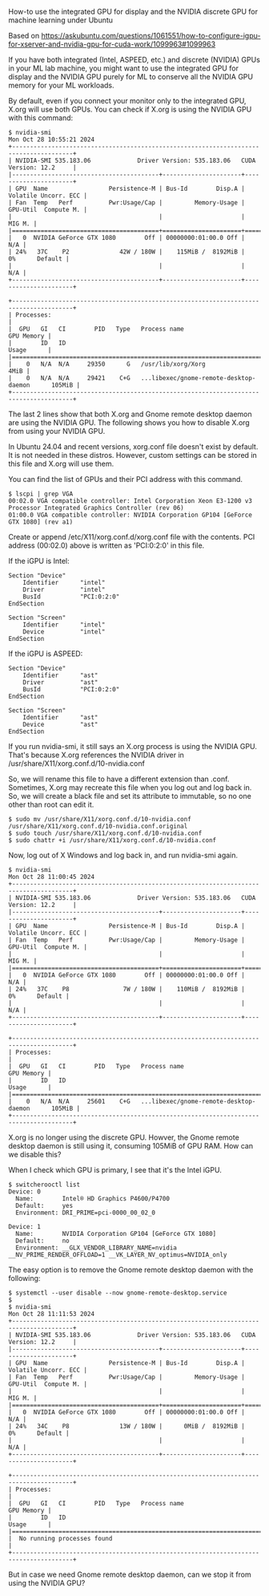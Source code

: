 How-to use the integrated GPU for display and the NVIDIA discrete GPU for machine learning under Ubuntu

Based on https://askubuntu.com/questions/1061551/how-to-configure-igpu-for-xserver-and-nvidia-gpu-for-cuda-work/1099963#1099963

If you have both integrated (Intel, ASPEED, etc.) and discrete (NVIDIA) GPUs in your ML lab machine, you might want to use the integrated GPU for display and the NVIDIA GPU purely for ML to conserve all the NVIDIA GPU memory for your ML workloads.

By default, even if you connect your monitor only to the integrated GPU, X.org will use both GPUs. You can check if X.org is using the NVIDIA GPU with this command:
```
$ nvidia-smi
Mon Oct 28 10:55:21 2024       
+---------------------------------------------------------------------------------------+
| NVIDIA-SMI 535.183.06             Driver Version: 535.183.06   CUDA Version: 12.2     |
|-----------------------------------------+----------------------+----------------------+
| GPU  Name                 Persistence-M | Bus-Id        Disp.A | Volatile Uncorr. ECC |
| Fan  Temp   Perf          Pwr:Usage/Cap |         Memory-Usage | GPU-Util  Compute M. |
|                                         |                      |               MIG M. |
|=========================================+======================+======================|
|   0  NVIDIA GeForce GTX 1080        Off | 00000000:01:00.0 Off |                  N/A |
| 24%   37C    P2              42W / 180W |    115MiB /  8192MiB |      0%      Default |
|                                         |                      |                  N/A |
+-----------------------------------------+----------------------+----------------------+
                                                                                         
+---------------------------------------------------------------------------------------+
| Processes:                                                                            |
|  GPU   GI   CI        PID   Type   Process name                            GPU Memory |
|        ID   ID                                                             Usage      |
|=======================================================================================|
|    0   N/A  N/A     29350      G   /usr/lib/xorg/Xorg                            4MiB |
|    0   N/A  N/A     29421    C+G   ...libexec/gnome-remote-desktop-daemon      105MiB |
+---------------------------------------------------------------------------------------+
```

The last 2 lines show that both X.org and Gnome remote desktop daemon are using the NVIDIA GPU. The following shows you how to disable X.org from using your NVIDIA GPU.

In Ubuntu 24.04 and recent versions, xorg.conf file doesn't exist by default. It is not needed in these distros. 
However, custom settings can be stored in this file and X.org will use them.

You can find the list of GPUs and their PCI address with this command.
```
$ lscpi | grep VGA
00:02.0 VGA compatible controller: Intel Corporation Xeon E3-1200 v3 Processor Integrated Graphics Controller (rev 06)
01:00.0 VGA compatible controller: NVIDIA Corporation GP104 [GeForce GTX 1080] (rev a1)
```

Create or append /etc/X11/xorg.conf.d/xorg.conf file with the contents. PCI address (00:02.0) above is written as 'PCI:0:2:0' in this file. 

If the iGPU is Intel:

```
Section "Device"
    Identifier      "intel"
    Driver          "intel"
    BusId           "PCI:0:2:0"
EndSection

Section "Screen"
    Identifier      "intel"
    Device          "intel"
EndSection
```

If the iGPU is ASPEED:

```
Section "Device"
    Identifier      "ast"
    Driver          "ast"
    BusId           "PCI:0:2:0"
EndSection

Section "Screen"
    Identifier      "ast"
    Device          "ast"
EndSection
```

If you run nvidia-smi, it still says an X.org process is using the NVIDIA GPU. That's because X.org references the NVIDIA driver in /usr/share/X11/xorg.conf.d/10-nvidia.conf 

So, we will rename this file to have a different extension than .conf. Sometimes, X.org may recreate this file when you log out and log back in. So, we will create a black file and set its attribute to immutable, so no one other than root can edit it.

```
$ sudo mv /usr/share/X11/xorg.conf.d/10-nvidia.conf /usr/share/X11/xorg.conf.d/10-nvidia.conf.original
$ sudo touch /usr/share/X11/xorg.conf.d/10-nvidia.conf
$ sudo chattr +i /usr/share/X11/xorg.conf.d/10-nvidia.conf
```

Now, log out of X Windows and log back in, and run nvidia-smi again.

```
$ nvidia-smi
Mon Oct 28 11:00:45 2024       
+---------------------------------------------------------------------------------------+
| NVIDIA-SMI 535.183.06             Driver Version: 535.183.06   CUDA Version: 12.2     |
|-----------------------------------------+----------------------+----------------------+
| GPU  Name                 Persistence-M | Bus-Id        Disp.A | Volatile Uncorr. ECC |
| Fan  Temp   Perf          Pwr:Usage/Cap |         Memory-Usage | GPU-Util  Compute M. |
|                                         |                      |               MIG M. |
|=========================================+======================+======================|
|   0  NVIDIA GeForce GTX 1080        Off | 00000000:01:00.0 Off |                  N/A |
| 24%   37C    P8               7W / 180W |    110MiB /  8192MiB |      0%      Default |
|                                         |                      |                  N/A |
+-----------------------------------------+----------------------+----------------------+
                                                                                         
+---------------------------------------------------------------------------------------+
| Processes:                                                                            |
|  GPU   GI   CI        PID   Type   Process name                            GPU Memory |
|        ID   ID                                                             Usage      |
|=======================================================================================|
|    0   N/A  N/A     25601    C+G   ...libexec/gnome-remote-desktop-daemon      105MiB |
+---------------------------------------------------------------------------------------+

```

X.org is no longer using the discrete GPU. Howver, the Gnome remote desktop daemon is still using it, consuming 105MiB of GPU RAM. How can we disable this? 

When I check which GPU is primary, I see that it's the Intel iGPU. 

```
$ switcherooctl list
Device: 0
  Name:        Intel® HD Graphics P4600/P4700
  Default:     yes
  Environment: DRI_PRIME=pci-0000_00_02_0

Device: 1
  Name:        NVIDIA Corporation GP104 [GeForce GTX 1080]
  Default:     no
  Environment: __GLX_VENDOR_LIBRARY_NAME=nvidia __NV_PRIME_RENDER_OFFLOAD=1 __VK_LAYER_NV_optimus=NVIDIA_only
```

The easy option is to remove the Gnome remote desktop daemon with the following:
```
$ systemctl --user disable --now gnome-remote-desktop.service
$
$ nvidia-smi
Mon Oct 28 11:11:53 2024       
+---------------------------------------------------------------------------------------+
| NVIDIA-SMI 535.183.06             Driver Version: 535.183.06   CUDA Version: 12.2     |
|-----------------------------------------+----------------------+----------------------+
| GPU  Name                 Persistence-M | Bus-Id        Disp.A | Volatile Uncorr. ECC |
| Fan  Temp   Perf          Pwr:Usage/Cap |         Memory-Usage | GPU-Util  Compute M. |
|                                         |                      |               MIG M. |
|=========================================+======================+======================|
|   0  NVIDIA GeForce GTX 1080        Off | 00000000:01:00.0 Off |                  N/A |
| 24%   34C    P8              13W / 180W |      0MiB /  8192MiB |      0%      Default |
|                                         |                      |                  N/A |
+-----------------------------------------+----------------------+----------------------+
                                                                                         
+---------------------------------------------------------------------------------------+
| Processes:                                                                            |
|  GPU   GI   CI        PID   Type   Process name                            GPU Memory |
|        ID   ID                                                             Usage      |
|=======================================================================================|
|  No running processes found                                                           |
+---------------------------------------------------------------------------------------+

```

But in case we need Gnome remote desktop daemon, can we stop it from using the NVIDIA GPU?



